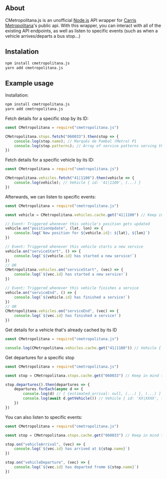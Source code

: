 ## About
CMetropolitana.js is an unofficial [Node.js](https://nodejs.org) API wrapper for [Carris Metropolitana](https://github.com/carrismetropolitana/api)'s public api. 
With this wrapper, you can interact with all of the existing API endpoints, as well as listen to specific events (such as when a vehicle arrives/departs a bus stop...)

## Instalation
```sh
npm install cmetropolitana.js
yarn add cmetropolitana.js
```

## Example usage

Installation:
```sh
npm install cmetropolitana.js
yarn add cmetropolitana.js
```

Fetch details for a specific stop by its ID:
```js
const CMetropolitana = require("cmetropolitana.js")

CMetropolitana.stops.fetch("060033").then(stop => {
    console.log(stop.name); // Marquês de Pombal (Metro) P1
    console.log(stop.patterns); // Array of service patterns serving this stop.
})
```

Fetch details for a specific vehicle by its ID:
```js
const CMetropolitana = require("cmetropolitana.js")

CMetropolitana.vehicles.fetch("41|1100").then(vehicle => {
    console.log(vehicle); // Vehicle { id: '41|1100', (...) }
})
```

Afterwards, we can listen to specific events:
```js
const CMetropolitana = require("cmetropolitana.js")

const vehicle = CMetropolitana.vehicles.cache.get("41|1100") // Keep in mind that this will return null unless you've fetched this vehicle beforehand.

// Event: Triggered whenever this vehicle's position gets updated
vehicle.on("positionUpdate", (lat, lon) => {
    console.log(`New position for ${vehicle.id}: ${lat}, ${lon}`)
})

// Event: Triggered whenever this vehicle starts a new service
vehicle.on("serviceStart", () => {
    console.log(`${vehicle.id} has started a new service!`)
})
// OR
CMetropolitana.vehicles.on("serviceStart", (vec) => {
    console.log(`${vec.id} has started a new service!`)
})

// Event: Triggered whenever this vehicle finishes a service
vehicle.on("serviceEnd", () => {
    console.log(`${vehicle.id} has finished a service!`)
})
// OR
CMetropolitana.vehicles.on("serviceEnd", (vec) => {
    console.log(`${vec.id} has finished a service!`)
})
```

Get details for a vehicle that's already cached by its ID
```js
const CMetropolitana = require("cmetropolitana.js")

console.log(CMetropolitana.vehicles.cache.get("41|1100")) // Vehicle { id: '41|1100', (...) }
```

Get departures for a specific stop
```js
const CMetropolitana = require("cmetropolitana.js")

const stop = CMetropolitana.stops.cache.get("060033") // Keep in mind that this will return null unless you've fetched this stop beforehand.\

stop.departures().then(departures => {
    departures.forEach(async d => {
        console.log(d) // [ {estimated_arrival: null, (...) }, (...) ]
        console.log(await d.getVehicle()) // Vehicle { id: 'XX|XXXX', (...) }
    })
})
```

You can also listen to specific events:
```js
const CMetropolitana = require("cmetropolitana.js")

const stop = CMetropolitana.stops.cache.get("060033") // Keep in mind that this will return null unless you've fetched this stop beforehand.\

stop.on("vehicleArrival", (vec) => {
    console.log(`${vec.id} has arrived at ${stop.name}`)
})

stop.on("vehicleDeparture", (vec) => {
    console.log(`${vec.id} has departed fromm ${stop.name}`)
})
```
